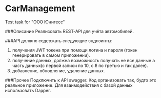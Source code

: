 # CarManagement
Test task for "ООО Юнитесс"

###Описание
Реализовать REST-API для учёта автомобилей.

###API должно содержать следующие эндпоинты:
1. получения JWT токена при помощи логина и пароля (токен генерировать в самом приложении).
2. получение данных, должна возможность получать не все данные а часть данных(с первой записи по 10, с 8 по третью и так далее).
3. добавление, обновление, удаление данных.

###Прочее
Подключить к API swagger.
Код организовать так, будто это реальное приложение.
Для взаимодействия с базой данных использовать Dapper.